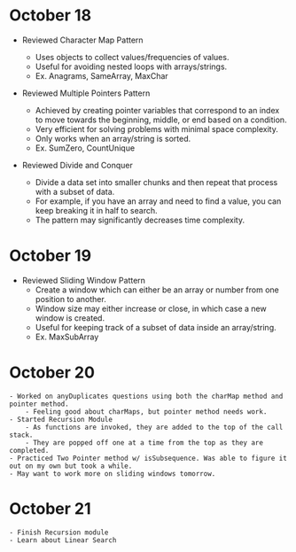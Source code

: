 # October 18
-   Reviewed Character Map Pattern
    - Uses objects to collect values/frequencies of values.
    - Useful for avoiding nested loops with arrays/strings.
    - Ex. Anagrams, SameArray, MaxChar


-   Reviewed Multiple Pointers Pattern
    - Achieved by creating pointer variables that correspond to an index to move towards the beginning, middle, or end based on a condition.
    - Very efficient for solving problems with minimal space complexity.
    - Only works when an array/string is sorted.
    - Ex. SumZero, CountUnique


-   Reviewed Divide and Conquer
    - Divide a data set into smaller chunks and then repeat that process with a subset of data.
    - For example, if you have an array and need to find a value, you can keep breaking it in half to search.
    - The pattern may significantly decreases time complexity.

# October 19
-   Reviewed Sliding Window Pattern
    - Create a window which can either be an array or number from one position to another.
    - Window size may either increase or close, in which case a new window is created.
    - Useful for keeping track of a subset of data inside an array/string.
    - Ex. MaxSubArray

# October 20
    - Worked on anyDuplicates questions using both the charMap method and pointer method.
        - Feeling good about charMaps, but pointer method needs work.
    - Started Recursion Module
        - As functions are invoked, they are added to the top of the call stack.
        - They are popped off one at a time from the top as they are completed.
    - Practiced Two Pointer method w/ isSubsequence. Was able to figure it out on my own but took a while.
    - May want to work more on sliding windows tomorrow.

# October 21
    - Finish Recursion module
    - Learn about Linear Search
